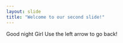 ```yaml
---
layout: slide
title: "Welcome to our second slide!"
---
```

Good night Girl 
Use the left arrow to go back!
